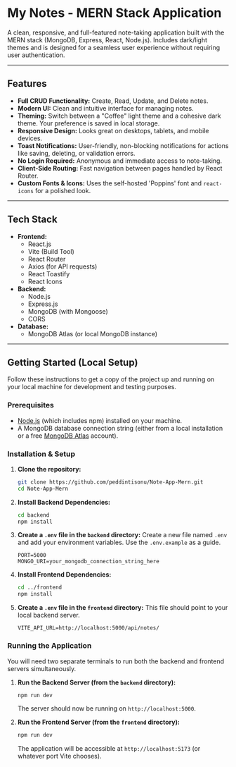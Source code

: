 # My Notes - MERN Stack Application

A clean, responsive, and full-featured note-taking application built with the MERN stack (MongoDB, Express, React, Node.js). Includes dark/light themes and is designed for a seamless user experience without requiring user authentication.

---

## Features

-   **Full CRUD Functionality:** Create, Read, Update, and Delete notes.
-   **Modern UI:** Clean and intuitive interface for managing notes.
-   **Theming:** Switch between a "Coffee" light theme and a cohesive dark theme. Your preference is saved in local storage.
-   **Responsive Design:** Looks great on desktops, tablets, and mobile devices.
-   **Toast Notifications:** User-friendly, non-blocking notifications for actions like saving, deleting, or validation errors.
-   **No Login Required:** Anonymous and immediate access to note-taking.
-   **Client-Side Routing:** Fast navigation between pages handled by React Router.
-   **Custom Fonts & Icons:** Uses the self-hosted 'Poppins' font and `react-icons` for a polished look.

---

## Tech Stack

-   **Frontend:**
    -   React.js
    -   Vite (Build Tool)
    -   React Router
    -   Axios (for API requests)
    -   React Toastify
    -   React Icons
-   **Backend:**
    -   Node.js
    -   Express.js
    -   MongoDB (with Mongoose)
    -   CORS
-   **Database:**
    -   MongoDB Atlas (or local MongoDB instance)

---

## Getting Started (Local Setup)

Follow these instructions to get a copy of the project up and running on your local machine for development and testing purposes.

### Prerequisites

-   [Node.js](https://nodejs.org/) (which includes npm) installed on your machine.
-   A MongoDB database connection string (either from a local installation or a free [MongoDB Atlas](https://www.mongodb.com/cloud/atlas) account).

### Installation & Setup

1.  **Clone the repository:**
    ```bash
    git clone https://github.com/peddintisonu/Note-App-Mern.git
    cd Note-App-Mern
    ```

2.  **Install Backend Dependencies:**
    ```bash
    cd backend
    npm install
    ```

3.  **Create a `.env` file in the `backend` directory:**
    Create a new file named `.env` and add your environment variables. Use the `.env.example` as a guide.
    ```
    PORT=5000
    MONGO_URI=your_mongodb_connection_string_here
    ```

4.  **Install Frontend Dependencies:**
    ```bash
    cd ../frontend
    npm install
    ```

5.  **Create a `.env` file in the `frontend` directory:**
    This file should point to your local backend server.
    ```
    VITE_API_URL=http://localhost:5000/api/notes/
    ```

### Running the Application

You will need two separate terminals to run both the backend and frontend servers simultaneously.

1.  **Run the Backend Server (from the `backend` directory):**
    ```bash
    npm run dev
    ```
    The server should now be running on `http://localhost:5000`.

2.  **Run the Frontend Server (from the `frontend` directory):**
    ```bash
    npm run dev
    ```
    The application will be accessible at `http://localhost:5173` (or whatever port Vite chooses).
